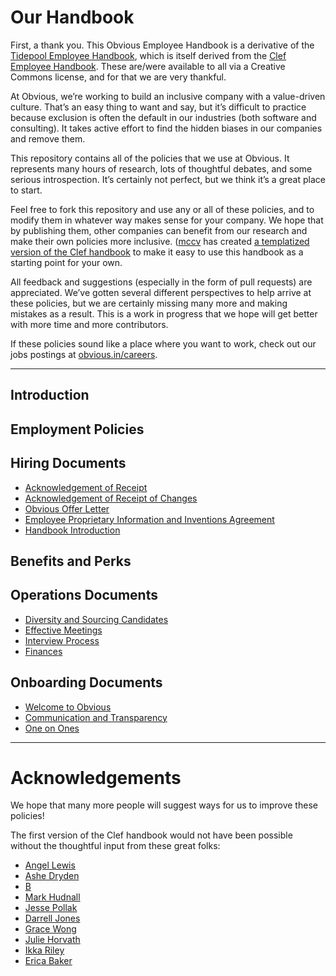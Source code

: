 # Our Handbook

First, a thank you. This Obvious Employee Handbook is a derivative of the [Tidepool Employee Handbook](https://github.com/tidepool-org/handbook/), which is itself derived from the [Clef Employee Handbook](https://github.com/clef/handbook/). These are/were available to all via a Creative Commons license, and for that we are very thankful.

At Obvious, we’re working to build an inclusive company with a value-driven culture. That’s an easy thing to want and say, but it’s difficult to practice because exclusion is often the default in our industries (both software and consulting). It takes active effort to find the hidden biases in our companies and remove them.

This repository contains all of the policies that we use at Obvious. It represents many hours of research, lots of thoughtful debates, and some serious introspection. It’s certainly not perfect, but we think it’s a great place to start.

Feel free to fork this repository and use any or all of these policies, and to modify them in whatever way makes sense for your company. We hope that by publishing them, other companies can benefit from our research and make their own policies more inclusive. ([mccv](github.com/mccv) has created [a templatized version of the Clef handbook](https://github.com/turbinelabs/handbook-template) to make it easy to use this handbook as a starting point for your own.

All feedback and suggestions (especially in the form of pull requests) are  appreciated. We’ve gotten several different perspectives to help arrive at these policies, but we are certainly missing many more and making mistakes as a result. This is a work in progress that we hope will get better with more time and more contributors.

If these policies sound like a place where you want to work, check out our jobs postings at [obvious.in/careers](https://obvious.in/careers).

***

## Introduction

## Employment Policies

## Hiring Documents
* [Acknowledgement of Receipt](https://github.com/obvious/handbook/blob/master/Hiring%20Documents/Acknowledgment%20of%20Receipt.md)
* [Acknowledgement of Receipt of Changes](https://github.com/obvious/handbook/blob/master/Hiring%20Documents/Acknowledgement%20of%20Receipt%20of%20Changes.md)
* [Obvious Offer Letter](https://github.com/obvious/handbook/blob/master/Hiring%20Documents/Obvious%20Offer%20Letter.md)
* [Employee Proprietary Information and Inventions Agreement](https://github.com/obvious/handbook/blob/master/Hiring%20Documents/Employee%20Proprietary%20Information%20and%20Inventions%20Assignment%20Agreement.md)
* [Handbook Introduction](https://github.com/obvious/handbook/blob/master/Hiring%20Documents/Handbook%20Introduction.md)

## Benefits and Perks

## Operations Documents
* [Diversity and Sourcing Candidates](https://github.com/obvious/handbook/blob/master/Operations%20Documents/Diversity%20and%20Sourcing%20Candidates.md)
* [Effective Meetings](https://github.com/obvious/handbook/blob/master/Operations%20Documents/Effective%20Meetings.md)
* [Interview Process](https://github.com/obvious/handbook/blob/master/Operations%20Documents/Interview%20Process.md)
* [Finances](https://github.com/obvious/handbook/blob/master/Operations%20Documents/Finances.md)

## Onboarding Documents
* [Welcome to Obvious](https://github.com/obvious/handbook/blob/master/Onboarding%20Documents/Welcome%20to%20Obvious.md)
* [Communication and Transparency](https://github.com/obvious/handbook/blob/master/Onboarding%20Documents/Communication%20and%20Transparency.md)
* [One on Ones](https://github.com/obvious/handbook/blob/master/Onboarding%20Documents/One-on-Ones.md)

***

# Acknowledgements

We hope that many more people will suggest ways for us to improve these policies!

The first version of the Clef handbook would not have been possible without the thoughtful input from these great folks:

* [Angel Lewis](http://www.allemployerlaw.com/)
* [Ashe Dryden](http://www.ashedryden.com/)
* [B](https://twitter.com/brennenbyrne)
* [Mark Hudnall](https://twitter.com/landakram)
* [Jesse Pollak](https://twitter.com/jessepollak)
* [Darrell Jones](https://twitter.com/darrelljonesiii)
* [Grace Wong](https://twitter.com/gwongz)
* [Julie Horvath](https://twitter.com/nrrrdcore)
* [Ikka Riley](https://twitter.com/isicalynn)
* [Erica Baker](https://twitter.com/ericajoy)
